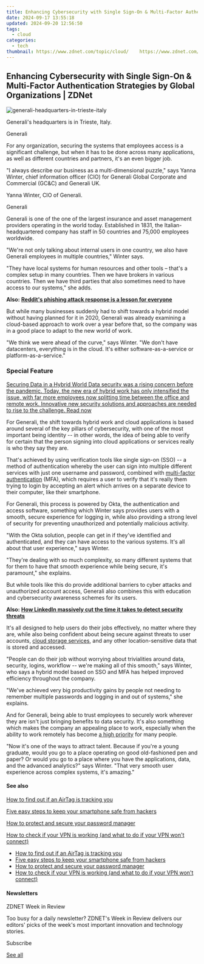 ```yaml
---
title: Enhancing Cybersecurity with Single Sign-On & Multi-Factor Authentication Strategies by Global Organizations | ZDNet
date: 2024-09-17 13:55:18
updated: 2024-09-20 12:56:50
tags:
  - cloud
categories:
  - tech
thumbnail: https://www.zdnet.com/topic/cloud/    https://www.zdnet.com/a/img/resize/e6030d3284c6f0548618ed73b3b23f3ab4525d2f/2023/04/08/f796fe49-3e41-498d-9acc-05e2cd3abb39/gettyimages-1391787436.jpg?width=170&height=96&fit=crop&auto=webp
---
```


## Enhancing Cybersecurity with Single Sign-On & Multi-Factor Authentication Strategies by Global Organizations | ZDNet

![generali-headquarters-in-trieste-italy](https://www.zdnet.com/a/img/resize/b17fe2016f5ab85baaec999ef02607c149f4e4ec/2023/03/08/77f80cc7-dff2-452d-b2a3-fbe44ea13fc5/generali-headquarters-in-trieste-italy.jpg?auto=webp&precrop=739,495,x70,y0&width=1280)

Generali's headquarters is in Trieste, Italy.

Generali

For any organization, securing the systems that employees access is a significant challenge, but when it has to be done across many applications, as well as different countries and partners, it's an even bigger job.

"I always describe our business as a multi-dimensional puzzle," says Yanna Winter, chief information officer (CIO) for Generali Global Corporate and Commercial (GC&C) and Generali UK. 

Yanna Winter, CIO of Generali.

Generali

Generali is one of the one of the largest insurance and asset management providers operating in the world today. Established in 1831, the Italian-headquartered company has staff in 50 countries and 75,000 employees worldwide. 

"We're not only talking about internal users in one country, we also have Generali employees in multiple countries," Winter says. 

"They have local systems for human resources and other tools – that's a complex setup in many countries. Then we have brokers in various countries. Then we have third parties that also sometimes need to have access to our systems," she adds. 

**Also:** [**Reddit's phishing attack response is a lesson for everyone**](https://www.zdnet.com/article/reddit-was-hit-with-a-phishing-attack-how-it-responded-is-a-lesson-for-everyone/)

But while many businesses suddenly had to shift towards a hybrid model without having planned for it in 2020, Generali was already examining a cloud-based approach to work over a year before that, so the company was in a good place to adapt to the new world of work. 

"We think we were ahead of the curve," says Winter. "We don't have datacenters, everything is in the cloud. It's either software-as-a-service or platform-as-a-service."

### Special Feature

[Securing Data in a Hybrid World Data security was a rising concern before the pandemic. Today, the new era of hybrid work has only intensified the issue, with far more employees now splitting time between the office and remote work. Innovative new security solutions and approaches are needed to rise to the challenge.  Read now](https://www.zdnet.com/collection/securing-data-in-a-hybrid-world/)

For Generali, the shift towards hybrid work and cloud applications is based around several of the key pillars of cybersecurity, with one of the most important being identity -- in other words, the idea of being able to verify for certain that the person signing into cloud applications or services really is who they say they are. 

That's achieved by using verification tools like single sign-on (SSO) -- a method of authentication whereby the user can sign into multiple different services with just one username and password, combined with [multi-factor authentication](https://www.zdnet.com/article/why-you-really-need-multi-factor-authentication-these-ransomware-hackers-gave-up-when-they-saw-it/) (MFA), which requires a user to verify that it's really them trying to login by accepting an alert which arrives on a separate device to their computer, like their smartphone. 

For Generali, this process is powered by Okta, the authentication and access software, something which Winter says provides users with a smooth, secure experience for logging in, while also providing a strong level of security for preventing unauthorized and potentially malicious activity. 

"With the Okta solution, people can get in if they've identified and authenticated, and they can have access to the various systems. It's all about that user experience," says Winter. 

"They're dealing with so much complexity, so many different systems that for them to have that smooth experience while being secure, it's paramount," she explains. 

But while tools like this do provide additional barriers to cyber attacks and unauthorized account access, Generali also combines this with education and cybersecurity awareness schemes for its users. 

**Also:** [**How LinkedIn massively cut the time it takes to detect security threats**](https://www.zdnet.com/article/linkedin-has-massively-cut-the-time-it-takes-to-detect-security-threats-heres-how-it-did-it/)

It's all designed to help users do their jobs effectively, no matter where they are, while also being confident about being secure against threats to user accounts, [cloud storage services](https://www.zdnet.com/article/best-cloud-storage/), and any other location-sensitive data that is stored and accessed. 

"People can do their job without worrying about trivialities around data, security, logins, workflow -- we're making all of this smooth," says Winter, who says a hybrid model based on SSO and MFA has helped improved efficiency throughout the company. 

"We've achieved very big productivity gains by people not needing to remember multiple passwords and logging in and out of systems," she explains. 

And for Generali, being able to trust employees to securely work wherever they are isn't just bringing benefits to data security. It's also something which makes the company an appealing place to work, especially when the ability to work remotely has become [a high priority](https://www.zdnet.com/education/professional-development/remote-working-dont-want-to-sit-in-an-office-you-should-get-a-job-in-tech/) for many people. 

"Now it's one of the ways to attract talent. Because if you're a young graduate, would you go to a place operating on good old-fashioned pen and paper? Or would you go to a place where you have the applications, data, and the advanced analytics?" says Winter. "That very smooth user experience across complex systems, it's amazing." 

#### See also

[How to find out if an AirTag is tracking you](https://www.zdnet.com/article/how-to-find-out-if-an-airtag-is-tracking-you/ "How to find out if an AirTag is tracking you")

[Five easy steps to keep your smartphone safe from hackers](https://www.zdnet.com/article/five-easy-steps-to-keep-your-smartphone-safe-from-hackers/ "Five easy steps to keep your smartphone safe from hackers")

[How to protect and secure your password manager](https://www.zdnet.com/article/how-to-protect-and-secure-your-password-manager/ "How to protect and secure your password manager")

[How to check if your VPN is working (and what to do if your VPN won't connect)](https://www.zdnet.com/article/how-to-check-if-your-vpn-is-working-and-what-to-do-if-your-vpn-wont-connect/ "How to check if your VPN is working (and what to do if your VPN won't connect)")

* [How to find out if an AirTag is tracking you](https://www.zdnet.com/article/how-to-find-out-if-an-airtag-is-tracking-you/ "How to find out if an AirTag is tracking you")
* [Five easy steps to keep your smartphone safe from hackers](https://www.zdnet.com/article/five-easy-steps-to-keep-your-smartphone-safe-from-hackers/ "Five easy steps to keep your smartphone safe from hackers")
* [How to protect and secure your password manager](https://www.zdnet.com/article/how-to-protect-and-secure-your-password-manager/ "How to protect and secure your password manager")
* [How to check if your VPN is working (and what to do if your VPN won't connect)](https://www.zdnet.com/article/how-to-check-if-your-vpn-is-working-and-what-to-do-if-your-vpn-wont-connect/ "How to check if your VPN is working (and what to do if your VPN won't connect)")

#### Newsletters

ZDNET Week in Review

Too busy for a daily newsletter? ZDNET's Week in Review delivers our editors' picks of the week's most important innovation and technology stories.

 Subscribe

[See all](https://www.zdnet.com/newsletters/)

<ins class="adsbygoogle"
     style="display:block"
     data-ad-format="autorelaxed"
     data-ad-client="ca-pub-7571918770474297"
     data-ad-slot="1223367746"></ins>



<ins class="adsbygoogle"
     style="display:block"
     data-ad-client="ca-pub-7571918770474297"
     data-ad-slot="8358498916"
     data-ad-format="auto"
     data-full-width-responsive="true"></ins>
